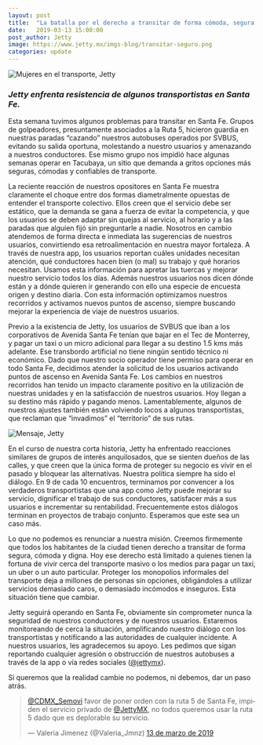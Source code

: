 ```yaml
---
layout: post
title:  "La batalla por el derecho a transitar de forma cómoda, segura y digna."
date:   2019-03-13 15:00:00
post_author: Jetty
image: https://www.jetty.mx/imgs-blog/transitar-seguro.png
categories: update
---
```

![Mujeres en el transporte, Jetty]({{site.baseurl}}/imgs-blog/transitar-seguro.png)

<h3><i>Jetty enfrenta resistencia de algunos transportistas en Santa Fe.</i></h3>

Esta semana tuvimos algunos problemas para transitar en Santa Fe. Grupos de golpeadores, presuntamente asociados a la Ruta 5, hicieron guardia en nuestras paradas “cazando” nuestros autobuses operados por SVBUS, evitando su salida oportuna, molestando a nuestro usuarios y amenazando a nuestros conductores. Ese mismo grupo nos impidió hace algunas semanas operar en Tacubaya, un sitio que demanda a gritos opciones más seguras, cómodas y confiables de transporte.

La reciente reacción de nuestros opositores en Santa Fe muestra claramente el choque entre dos formas diametralmente opuestas de entender el transporte colectivo. Ellos creen que el servicio debe ser estático, que la demanda se gana a fuerza de evitar la competencia, y que los usuarios se deben adaptar sin quejas al servicio, al horario y a las paradas que alguien fijó sin preguntarle a nadie. Nosotros en cambio atendemos de forma directa e inmediata las sugerencias de nuestros usuarios, convirtiendo esa retroalimentación en nuestra mayor fortaleza. A través de nuestra app, los usuarios reportan cuáles unidades necesitan atención, qué conductores hacen bien (o mal) su trabajo y qué horarios necesitan. Usamos esta información para apretar las tuercas y mejorar nuestro servicio todos los días. Además nuestros usuarios nos dicen dónde están y a dónde quieren ir generando con ello una especie de encuesta origen y destino diaria. Con esta información optimizamos nuestros recorridos y activamos nuevos puntos de ascenso, siempre buscando mejorar la experiencia de viaje de nuestros usuarios.

Previo a la existencia de Jetty, los usuarios de SVBUS que iban a los corporativos de Avenida Santa Fe tenían que bajar en el Tec de Monterrey, y pagar un taxi o un micro adicional para llegar a su destino 1.5 kms más adelante. Ese transbordo artificial no tiene ningún sentido técnico ni económico. Dado que nuestro socio operador tiene permiso para operar en todo Santa Fe, decidimos atender la solicitud de los usuarios activando puntos de ascenso en Avenida Santa Fe. Los cambios en nuestros recorridos han tenido un impacto claramente positivo en la utilización de nuestras unidades y en la satisfacción de nuestros usuarios. Hoy llegan a su destino más rápido y pagando menos. Lamentablemente, algunos de nuestros ajustes también están volviendo locos a algunos transportistas, que reclaman que “invadimos” el “territorio” de sus rutas.


![Mensaje, Jetty]({{site.baseurl}}/imgs-blog/mensaje.jpg)

En el curso de nuestra corta historia, Jetty ha enfrentado reacciones similares de grupos de interés anquilosados, que se sienten dueños de las calles, y que creen que la única forma de proteger su negocio es vivir en el pasado y bloquear las alternativas. Nuestra política siempre ha sido el diálogo. En 9 de cada 10 encuentros, terminamos por convencer a los verdaderos transportistas que una app como Jetty puede mejorar su servicio, dignificar el trabajo de sus conductores, satisfacer más a sus usuarios e incrementar su rentabilidad. Frecuentemente estos diálogos terminan en proyectos de trabajo conjunto. Esperamos que este sea un caso más.

Lo que no podemos es renunciar a nuestra misión. Creemos firmemente que todos los habitantes de la ciudad tienen derecho a transitar de forma segura, cómoda y digna. Hoy ese derecho está limitado a quienes tienen la fortuna de vivir cerca del transporte masivo o los medios para pagar un taxi, un uber o un auto particular. Proteger los monopolios informales del transporte deja a millones de personas sin opciones, obligándoles a utilizar servicios demasiado caros, o demasiado incómodos e inseguros. Esta situación tiene que cambiar.

Jetty seguirá operando en Santa Fe, obviamente sin comprometer nunca la seguridad de nuestros conductores y de nuestros usuarios. Estaremos monitoreando de cerca la situación, amplificando nuestro diálogo con los transportistas y notificando a las autoridades de cualquier incidente. A nuestros usuarios, les agradecemos su apoyo. Les pedimos que sigan reportando  cualquier agresión o obstrucción de nuestros autobuses a través de la app o vía redes sociales ([@jettymx][tw]).

Si queremos que la realidad cambie no podemos, ni debemos, dar un paso atrás.

<blockquote class="twitter-tweet" data-lang="es"><p lang="es" dir="ltr"><a href="https://twitter.com/CDMX_Semovi?ref_src=twsrc%5Etfw">@CDMX_Semovi</a> favor de poner orden con la ruta 5 de Santa Fe, impiden el servicio privado de <a href="https://twitter.com/JettyMX?ref_src=twsrc%5Etfw">@JettyMX</a>, no todos queremos usar la ruta 5 dado que es deplorable su servicio.</p>&mdash; Valeria Jimenez (@Valeria_Jmnz) <a href="https://twitter.com/Valeria_Jmnz/status/1105624352672747520?ref_src=twsrc%5Etfw">13 de marzo de 2019</a></blockquote> <script async src="https://platform.twitter.com/widgets.js" charset="utf-8"></script>

[tw]:https://twitter.com/jettymx